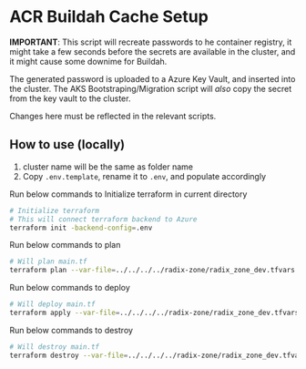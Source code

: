 # ACR Buildah Cache Setup

**IMPORTANT**: This script will recreate passwords to he container registry, 
it might take a few seconds before the secrets are available in the cluster, 
and it might cause some downime for Buildah.

The generated password is uploaded to a Azure Key Vault, and inserted into the cluster.
The AKS Bootstraping/Migration script will *also* copy the secret from the key vault to the cluster.

Changes here must be reflected in the relevant scripts.

## How to use (locally)

1. cluster name will be the same as folder name
2. Copy `.env.template`, rename it to `.env`, and populate accordingly

Run below commands to Initialize terraform in current directory

```sh
# Initialize terraform
# This will connect terraform backend to Azure
terraform init -backend-config=.env
```

Run below commands to plan

```sh
# Will plan main.tf
terraform plan --var-file=../../../../radix-zone/radix_zone_dev.tfvars
```

Run below commands to deploy

```sh
# Will deploy main.tf
terraform apply --var-file=../../../../radix-zone/radix_zone_dev.tfvars
```

Run below commands to destroy

```sh
# Will destroy main.tf
terraform destroy --var-file=../../../../radix-zone/radix_zone_dev.tfvars
```
